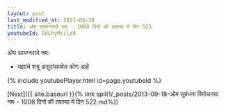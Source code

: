```yaml
---
layout: post
last_modified_at: 2021-03-30
title: ओम सायग्नराये नमः - 1008 दिनों की तपस्या में दिन 523
youtubeId: ZdLhyMcilz8
---
```

 
 
 ओम सायग्नराये नमः  
 
 -  यज्ञांचे शत्रू असुरांसमवेत कोण आहे 
 
  
 
  
 
 
 
 
 
 


{% include youtubePlayer.html id=page.youtubeId %}
 
[Next]({{ site.baseurl }}{% link  split1/_posts/2013-09-18-ओम सुबंधना विमोचनया नमः - 1008 दिनों की तपस्या में दिन 522.md%})
 
